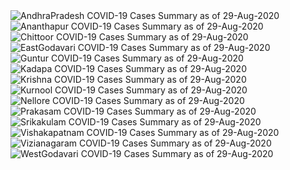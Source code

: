
<img src="https://deepuhub.github.io/COVID-19/GraphsGenerated/29-Aug-2020/Last24Hrs_AndhraPradesh_29-Aug-2020.jpg" alt="AndhraPradesh COVID-19 Cases Summary as of 29-Aug-2020">
 <br>
<img src="https://deepuhub.github.io/COVID-19/GraphsGenerated/29-Aug-2020/Last24Hrs_Ananthapur_29-Aug-2020.jpg" alt="Ananthapur COVID-19 Cases Summary as of 29-Aug-2020">
 <br>
<img src="https://deepuhub.github.io/COVID-19/GraphsGenerated/29-Aug-2020/Last24Hrs_Chittoor_29-Aug-2020.jpg" alt="Chittoor COVID-19 Cases Summary as of 29-Aug-2020">
 <br>
<img src="https://deepuhub.github.io/COVID-19/GraphsGenerated/29-Aug-2020/Last24Hrs_EastGodavari_29-Aug-2020.jpg" alt="EastGodavari COVID-19 Cases Summary as of 29-Aug-2020">
 <br>
<img src="https://deepuhub.github.io/COVID-19/GraphsGenerated/29-Aug-2020/Last24Hrs_Guntur_29-Aug-2020.jpg" alt="Guntur COVID-19 Cases Summary as of 29-Aug-2020">
 <br>
<img src="https://deepuhub.github.io/COVID-19/GraphsGenerated/29-Aug-2020/Last24Hrs_Kadapa_29-Aug-2020.jpg" alt="Kadapa COVID-19 Cases Summary as of 29-Aug-2020">
 <br>
<img src="https://deepuhub.github.io/COVID-19/GraphsGenerated/29-Aug-2020/Last24Hrs_Krishna_29-Aug-2020.jpg" alt="Krishna COVID-19 Cases Summary as of 29-Aug-2020">
 <br>
<img src="https://deepuhub.github.io/COVID-19/GraphsGenerated/29-Aug-2020/Last24Hrs_Kurnool_29-Aug-2020.jpg" alt="Kurnool COVID-19 Cases Summary as of 29-Aug-2020">
 <br>
<img src="https://deepuhub.github.io/COVID-19/GraphsGenerated/29-Aug-2020/Last24Hrs_Nellore_29-Aug-2020.jpg" alt="Nellore COVID-19 Cases Summary as of 29-Aug-2020">
 <br>
<img src="https://deepuhub.github.io/COVID-19/GraphsGenerated/29-Aug-2020/Last24Hrs_Prakasam_29-Aug-2020.jpg" alt="Prakasam COVID-19 Cases Summary as of 29-Aug-2020">
 <br>
<img src="https://deepuhub.github.io/COVID-19/GraphsGenerated/29-Aug-2020/Last24Hrs_Srikakulam_29-Aug-2020.jpg" alt="Srikakulam COVID-19 Cases Summary as of 29-Aug-2020">
 <br>
<img src="https://deepuhub.github.io/COVID-19/GraphsGenerated/29-Aug-2020/Last24Hrs_Vishakapatnam_29-Aug-2020.jpg" alt="Vishakapatnam COVID-19 Cases Summary as of 29-Aug-2020">
 <br>
<img src="https://deepuhub.github.io/COVID-19/GraphsGenerated/29-Aug-2020/Last24Hrs_Vizianagaram_29-Aug-2020.jpg" alt="Vizianagaram COVID-19 Cases Summary as of 29-Aug-2020">
 <br>
<img src="https://deepuhub.github.io/COVID-19/GraphsGenerated/29-Aug-2020/Last24Hrs_WestGodavari_29-Aug-2020.jpg" alt="WestGodavari COVID-19 Cases Summary as of 29-Aug-2020">
 <br> 
